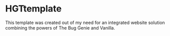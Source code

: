 HGTtemplate
===========

This template was created out of my need for an integrated website solution combining the powers of The Bug Genie and Vanilla.
